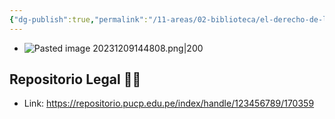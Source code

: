 ```yaml
---
{"dg-publish":true,"permalink":"/11-areas/02-biblioteca/el-derecho-de-la-funcion-publica-y-el-servicio/","noteIcon":""}
---
```


- ![Pasted image 20231209144808.png|200](/img/user/11%20%C3%81reas%20%E2%9A%99/02%20Biblioteca/%F0%9F%92%BE%20Adjuntos/Pasted%20image%2020231209144808.png)
## Repositorio Legal 🤸‍♂️
- Link: https://repositorio.pucp.edu.pe/index/handle/123456789/170359
